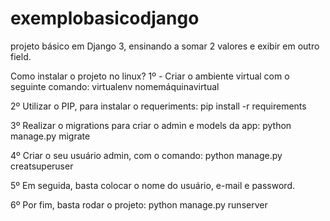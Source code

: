 # exemplobasicodjango
projeto básico em Django 3, ensinando a somar 2 valores e exibir em outro field.

Como instalar o projeto no linux?
 1º - Criar o ambiente virtual com o seguinte comando:
    virtualenv nomemáquinavirtual
    
 2º Utilizar o PIP, para instalar o requeriments:
    pip install -r requirements
    
3º Realizar o migrations para criar o admin e models da app:
    python manage.py migrate

4º Criar o seu usuário admin, com o comando:
    python manage.py creatsuperuser

5º Em seguida, basta colocar o nome do usuário, e-mail e password.

6º Por fim, basta rodar o projeto:
  python manage.py runserver

